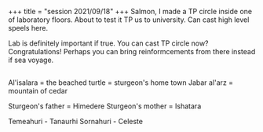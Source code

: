 +++
title = "session 2021/09/18"
+++
Salmon, I made a TP circle inside one of laboratory floors. About to test it TP us to university. Can cast high level speels here.

Lab is definitely important if true. You can cast TP circle now? Congratulations! Perhaps you can bring reinformcements from there instead if sea voyage.

## 

Al'isalara = the beached turtle = sturgeon's home town
Jabar al'arz = mountain of cedar

Sturgeon's father = Himedere
Sturgeon's mother = Ishatara


Temeahuri - Tanaurhi
Sornahuri - Celeste